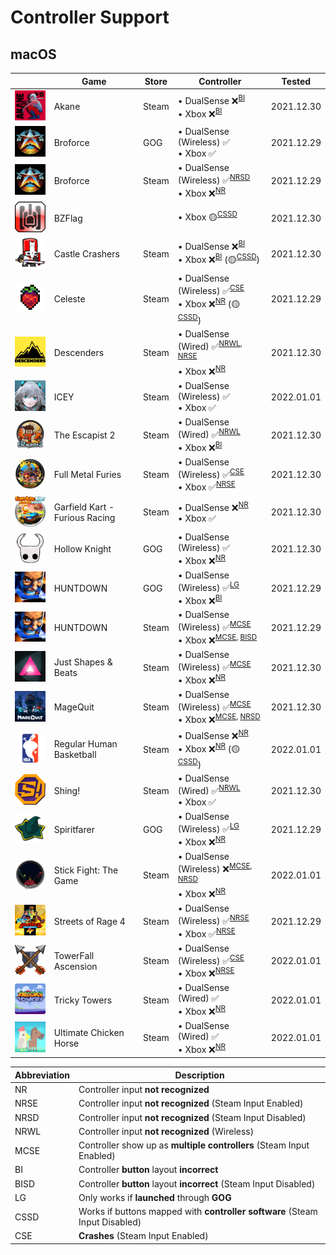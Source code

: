 # Controller Support

## macOS

|                                                                                                                  | Game                           | Store | Controller                                                                                                       | Tested     |
| ---------------------------------------------------------------------------------------------------------------- | ------------------------------ | ----- | ---------------------------------------------------------------------------------------------------------------- | ---------- |
| <img src="Pictures/Akane.png" alt="Akane" style="zoom:25%;" />                                                   | Akane                          | Steam | • DualSense ❌<sup>[BI](#bi)</sup> <br/> • Xbox ❌<sup>[BI](#bi)</sup>                                           | 2021.12.30 |
| <img src="Pictures/Broforce.png" alt="Broforce" style="zoom:25%;" />                                             | Broforce                       | GOG   | • DualSense (Wireless) ✅ <br/> • Xbox ✅                                                                        | 2021.12.29 |
| <img src="Pictures/Broforce.png" alt="Broforce" style="zoom:25%;" />                                             | Broforce                       | Steam | • DualSense (Wireless) ✅<sup>[NRSD](#nrsd)</sup> <br/> • Xbox ❌<sup>[NR](#nr)</sup>                            | 2021.12.29 |
| <img src="Pictures/BZFlag.png" alt="BZFlag" style="zoom:25%;" />                                                 | BZFlag                         |       | • Xbox 🟡<sup>[CSSD](#cssd)</sup>                                                                                | 2021.12.30 |
| <img src="Pictures/Castle Crashers.png" alt="Castle Crashers" style="zoom:25%;" />                               | Castle Crashers                | Steam | • DualSense ❌<sup>[BI](#bi)</sup> <br/> • Xbox ❌<sup>[BI](#bi)</sup> (🟡<sup>[CSSD](#cssd)</sup>)              | 2021.12.30 |
| <img src="Pictures/Celeste.png" alt="Celeste" style="zoom:25%;" />                                               | Celeste                        | Steam | • DualSense (Wireless) ✅<sup>[CSE](#cse)</sup> <br/> • Xbox ❌<sup>[NR](#nr)</sup> (🟡<sup>[CSSD](#cssd)</sup>) | 2021.12.29 |
| <img src="Pictures/Descenders.png" alt="Descenders" style="zoom:25%;" />                                         | Descenders                     | Steam | • DualSense (Wired) ✅<sup>[NRWL](#nrwl), [NRSE](#nrse)</sup> <br/> • Xbox ❌<sup>[NR](#nr)</sup>                | 2021.12.30 |
| <img src="Pictures/ICEY.png" alt="ICEY" style="zoom:25%;" />                                                     | ICEY                           | Steam | • DualSense (Wireless) ✅ </sup> <br/> • Xbox ✅                                                                 | 2022.01.01 |
| <img src="Pictures/The Escapist 2.png" alt="The Escapist 2" style="zoom:25%;" />                                 | The Escapist 2                 | Steam | • DualSense (Wired) ✅<sup>[NRWL](#nrwl)</sup> <br/> • Xbox ❌<sup>[BI](#bi)</sup>                               | 2021.12.30 |
| <img src="Pictures/Full Metal Furies.png" alt="Full Metal Furies" style="zoom:25%;" />                           | Full Metal Furies              | Steam | • DualSense (Wireless) ✅<sup>[CSE](#cse)</sup> <br/> • Xbox ✅<sup>[NRSE](#nrse)</sup>                          | 2021.12.30 |
| <img src="Pictures/Garfield Kart - Furious Racing.png" alt="Garfield Kart - Furious Racing" style="zoom:25%;" /> | Garfield Kart - Furious Racing | Steam | • DualSense ❌<sup>[NR](#nr)</sup> <br/> • Xbox ✅                                                               | 2021.12.30 |
| <img src="Pictures/Hollow Knight.png" alt="Hollow Knight" style="zoom:25%;" />                                   | Hollow Knight                  | GOG   | • DualSense (Wireless) ✅ <br/> • Xbox ❌<sup>[NR](#nr)</sup>                                                    | 2021.12.30 |
| <img src="Pictures/HUNTDOWN.png" alt="HUNTDOWN" style="zoom:25%;" />                                             | HUNTDOWN                       | GOG   | • DualSense (Wireless) ✅<sup>[LG](#lg)</sup> <br/> • Xbox ❌<sup>[BI](#bi)</sup>                                | 2021.12.29 |
| <img src="Pictures/HUNTDOWN.png" alt="HUNTDOWN" style="zoom:25%;" />                                             | HUNTDOWN                       | Steam | • DualSense (Wireless) ✅<sup>[MCSE](#mcse)</sup> <br/> • Xbox ❌<sup>[MCSE](#mcse), [BISD](#bisd)</sup>         | 2021.12.29 |
| <img src="Pictures/Just Shapes & Beats.png" alt="Just Shapes & Beats" style="zoom:25%;" />                       | Just Shapes & Beats            | Steam | • DualSense (Wireless) ✅<sup>[MCSE](#mcse)</sup> <br/> • Xbox ❌<sup>[NR](#nr)</sup>                            | 2021.12.30 |
| <img src="Pictures/MageQuit.png" alt="MageQuit" style="zoom:25%;" />                                             | MageQuit                       | Steam | • DualSense (Wireless) ✅<sup>[MCSE](#mcse)</sup> <br/> • Xbox ❌<sup>[MCSE](#mcse), [NRSD](#nrsd)</sup>         | 2021.12.30 |
| <img src="Pictures/Regular Human Basketball.png" alt="Regular Human Basketball" style="zoom:25%;" />             | Regular Human Basketball       | Steam | • DualSense ❌<sup>[NR](#nr)</sup> <br/> • Xbox ❌<sup>[NR](#nr)</sup> (🟡<sup>[CSSD](#cssd)</sup>)              | 2022.01.01 |
| <img src="Pictures/Shing!.png" alt="Shing!" style="zoom:25%;" />                                                 | Shing!                         | Steam | • DualSense (Wired) ✅<sup>[NRWL](#nrwl)</sup> <br/> • Xbox ✅                                                   | 2021.12.30 |
| <img src="Pictures/Spiritfarer.png" alt="Spiritfarer" style="zoom:25%;" />                                       | Spiritfarer                    | GOG   | • DualSense (Wireless) ✅<sup>[LG](#lg)</sup> <br/> • Xbox ❌<sup>[NR](#nr)                                      | 2021.12.29 |
| <img src="Pictures/Stick Fight - The Game.png" alt="Stick Fight: The Game" style="zoom:25%;" />                  | Stick Fight: The Game          | Steam | • DualSense (Wireless) ❌<sup>[MCSE](#mcse), [NRSD](nrsd)</sup> <br/> • Xbox ❌<sup>[NR](#nr)                    | 2022.01.01 |
| <img src="Pictures/Streets of Rage 4.png" alt="Streets of Rage 4" style="zoom:25%;" />                           | Streets of Rage 4              | Steam | • DualSense (Wireless) ✅<sup>[NRSE](#nrse)</sup> <br/> • Xbox ✅<sup>[NRSE](#nrse)</sup>                        | 2021.12.29 |
| <img src="Pictures/TowerFall Ascension.png" alt="TowerFall Ascension" style="zoom:25%;" />                       | TowerFall Ascension            | Steam | • DualSense (Wireless) ✅<sup>[CSE](#cse)</sup> <br/> • Xbox ❌<sup>[NRSE](#nrse)                                | 2022.01.01 |
| <img src="Pictures/Tricky Towers.png" alt="Tricky Towers" style="zoom:25%;" />                                   | Tricky Towers                  | Steam | • DualSense (Wired) ✅ <br/> • Xbox ❌<sup>[NR](#nr)</sup>                                                       | 2022.01.01 |
| <img src="Pictures/Ultimate Chicken Horse.png" alt="Ultimate Chicken Horse" style="zoom:25%;" />                 | Ultimate Chicken Horse         | Steam | • DualSense (Wired) ✅ <br/> • Xbox ❌<sup>[NR](#nr)</sup>                                                       | 2022.01.01 |

| Abbreviation            | Description                                                                 |
| ----------------------- | --------------------------------------------------------------------------- |
| <a name="nr">NR</a>     | Controller input **not recognized**                                         |
| <a name="nrse">NRSE</a> | Controller input **not recognized** (Steam Input Enabled)                   |
| <a name="nrsd">NRSD</a> | Controller input **not recognized** (Steam Input Disabled)                  |
| <a name="nrwl">NRWL</a> | Controller input **not recognized** (Wireless)                              |
| <a name="mcse">MCSE</a> | Controller show up as **multiple controllers** (Steam Input Enabled)        |
| <a name="bi">BI</a>     | Controller **button** layout **incorrect**                                  |
| <a name="bisd">BISD</a> | Controller **button** layout **incorrect** (Steam Input Disabled)           |
| <a name="lg">LG</a>     | Only works if **launched** through **GOG**                                  |
| <a name="cssd">CSSD</a> | Works if buttons mapped with **controller software** (Steam Input Disabled) |
| <a name="cse">CSE</a>   | **Crashes** (Steam Input Enabled)                                           |
